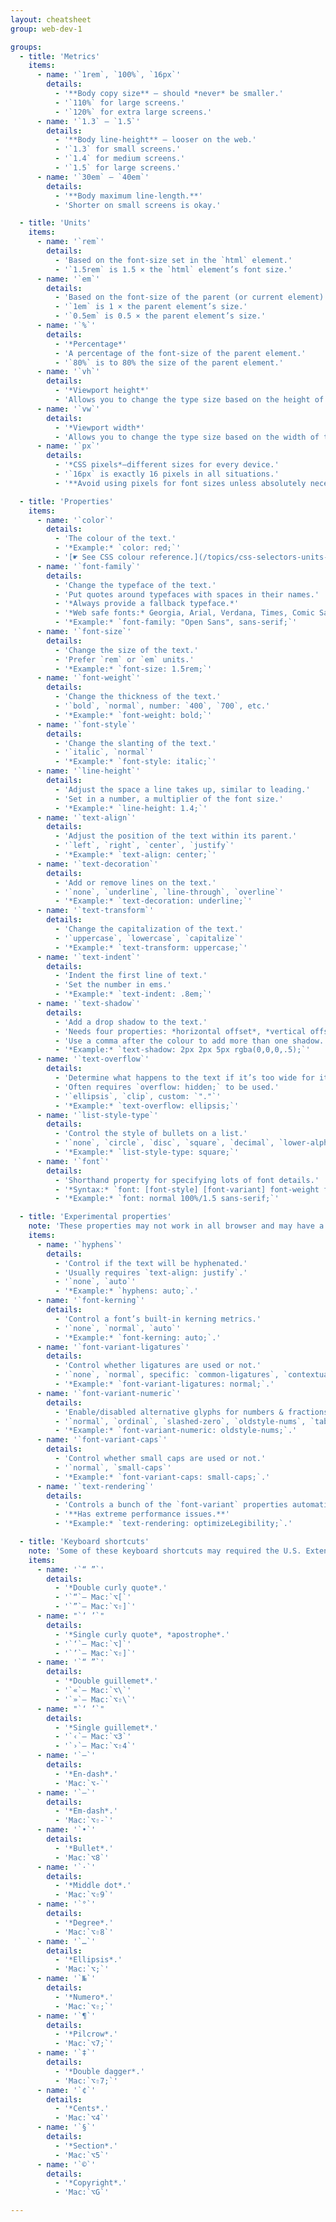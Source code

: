 ```yaml
---
layout: cheatsheet
group: web-dev-1

groups:
  - title: 'Metrics'
    items:
      - name: '`1rem`, `100%`, `16px`'
        details:
          - '**Body copy size** — should *never* be smaller.'
          - '`110%` for large screens.'
          - '`120%` for extra large screens.'
      - name: '`1.3` – `1.5`'
        details:
          - '**Body line-height** — looser on the web.'
          - '`1.3` for small screens.'
          - '`1.4` for medium screens.'
          - '`1.5` for large screens.'
      - name: '`30em` – `40em`'
        details:
          - '**Body maximum line-length.**'
          - 'Shorter on small screens is okay.'

  - title: 'Units'
    items:
      - name: '`rem`'
        details:
          - 'Based on the font-size set in the `html` element.'
          - '`1.5rem` is 1.5 × the `html` element’s font size.'
      - name: '`em`'
        details:
          - 'Based on the font-size of the parent (or current element).'
          - '`1em` is 1 × the parent element’s size.'
          - '`0.5em` is 0.5 × the parent element’s size.'
      - name: '`%`'
        details:
          - '*Percentage*'
          - 'A percentage of the font-size of the parent element.'
          - '`80%` is to 80% the size of the parent element.'
      - name: '`vh`'
        details:
          - '*Viewport height*'
          - 'Allows you to change the type size based on the height of the window.'
      - name: '`vw`'
        details:
          - '*Viewport width*'
          - 'Allows you to change the type size based on the width of the window.'
      - name: '`px`'
        details:
          - '*CSS pixels*—different sizes for every device.'
          - '`16px` is exactly 16 pixels in all situations.'
          - '**Avoid using pixels for font sizes unless absolutely necessary.**'

  - title: 'Properties'
    items:
      - name: '`color`'
        details:
          - 'The colour of the text.'
          - '*Example:* `color: red;`'
          - '[☛ See CSS colour reference.](/topics/css-selectors-units-cheat-sheet/#colours)'
      - name: '`font-family`'
        details:
          - 'Change the typeface of the text.'
          - 'Put quotes around typefaces with spaces in their names.'
          - '*Always provide a fallback typeface.*'
          - '*Web safe fonts:* Georgia, Arial, Verdana, Times, Comic Sans, Courier.'
          - '*Example:* `font-family: "Open Sans", sans-serif;`'
      - name: '`font-size`'
        details:
          - 'Change the size of the text.'
          - 'Prefer `rem` or `em` units.'
          - '*Example:* `font-size: 1.5rem;`'
      - name: '`font-weight`'
        details:
          - 'Change the thickness of the text.'
          - '`bold`, `normal`, number: `400`, `700`, etc.'
          - '*Example:* `font-weight: bold;`'
      - name: '`font-style`'
        details:
          - 'Change the slanting of the text.'
          - '`italic`, `normal`'
          - '*Example:* `font-style: italic;`'
      - name: '`line-height`'
        details:
          - 'Adjust the space a line takes up, similar to leading.'
          - 'Set in a number, a multiplier of the font size.'
          - '*Example:* `line-height: 1.4;`'
      - name: '`text-align`'
        details:
          - 'Adjust the position of the text within its parent.'
          - '`left`, `right`, `center`, `justify`'
          - '*Example:* `text-align: center;`'
      - name: '`text-decoration`'
        details:
          - 'Add or remove lines on the text.'
          - '`none`, `underline`, `line-through`, `overline`'
          - '*Example:* `text-decoration: underline;`'
      - name: '`text-transform`'
        details:
          - 'Change the capitalization of the text.'
          - '`uppercase`, `lowercase`, `capitalize`'
          - '*Example:* `text-transform: uppercase;`'
      - name: '`text-indent`'
        details:
          - 'Indent the first line of text.'
          - 'Set the number in ems.'
          - '*Example:* `text-indent: .8em;`'
      - name: '`text-shadow`'
        details:
          - 'Add a drop shadow to the text.'
          - 'Needs four properties: *horizontal offset*, *vertical offset*, *blur radius*, *colour*.'
          - 'Use a comma after the colour to add more than one shadow.'
          - '*Example:* `text-shadow: 2px 2px 5px rgba(0,0,0,.5);`'
      - name: '`text-overflow`'
        details:
          - 'Determine what happens to the text if it’s too wide for its box.'
          - 'Often requires `overflow: hidden;` to be used.'
          - '`ellipsis`, `clip`, custom: `"."`'
          - '*Example:* `text-overflow: ellipsis;`'
      - name: '`list-style-type`'
        details:
          - 'Control the style of bullets on a list.'
          - '`none`, `circle`, `disc`, `square`, `decimal`, `lower-alpha`, `lower-roman`, `lower-greek`'
          - '*Example:* `list-style-type: square;`'
      - name: '`font`'
        details:
          - 'Shorthand property for specifying lots of font details.'
          - '*Syntax:* `font: [font-style] [font-variant] font-weight font-size/line-height font-family;`'
          - '*Example:* `font: normal 100%/1.5 sans-serif;`'

  - title: 'Experimental properties'
    note: 'These properties may not work in all browser and may have a major performance impact.'
    items:
      - name: '`hyphens`'
        details:
          - 'Control if the text will be hyphenated.'
          - 'Usually requires `text-align: justify`.'
          - '`none`, `auto`'
          - '*Example:* `hyphens: auto;`.'
      - name: '`font-kerning`'
        details:
          - 'Control a font’s built-in kerning metrics.'
          - '`none`, `normal`, `auto`'
          - '*Example:* `font-kerning: auto;`.'
      - name: '`font-variant-ligatures`'
        details:
          - 'Control whether ligatures are used or not.'
          - '`none`, `normal`, specific: `common-ligatures`, `contextual`, etc.'
          - '*Example:* `font-variant-ligatures: normal;`.'
      - name: '`font-variant-numeric`'
        details:
          - 'Enable/disabled alternative glyphs for numbers & fractions.'
          - '`normal`, `ordinal`, `slashed-zero`, `oldstyle-nums`, `tabular-nums`, etc.'
          - '*Example:* `font-variant-numeric: oldstyle-nums;`.'
      - name: '`font-variant-caps`'
        details:
          - 'Control whether small caps are used or not.'
          - '`normal`, `small-caps`'
          - '*Example:* `font-variant-caps: small-caps;`.'
      - name: '`text-rendering`'
        details:
          - 'Controls a bunch of the `font-variant` properties automatically.'
          - '**Has extreme performance issues.**'
          - '*Example:* `text-rendering: optimizeLegibility;`.'

  - title: 'Keyboard shortcuts'
    note: 'Some of these keyboard shortcuts may required the U.S. Extended keyboard.'
    items:
      - name: '`“ ”`'
        details:
          - '*Double curly quote*.'
          - '`“`— Mac:`⌥[`'
          - '`”`— Mac:`⌥⇧]`'
      - name: "`‘ ’`"
        details:
          - '*Single curly quote*, *apostrophe*.'
          - '`‘`— Mac:`⌥]`'
          - '`’`— Mac:`⌥⇧]`'
      - name: '`“ ”`'
        details:
          - '*Double guillemet*.'
          - '`«`— Mac:`⌥\`'
          - '`»`— Mac:`⌥⇧\`'
      - name: "`‘ ’`"
        details:
          - '*Single guillemet*.'
          - '`‹`— Mac:`⌥3`'
          - '`›`— Mac:`⌥⇧4`'
      - name: '`–`'
        details:
          - '*En-dash*.'
          - 'Mac:`⌥-`'
      - name: '`—`'
        details:
          - '*Em-dash*.'
          - 'Mac:`⌥⇧-`'
      - name: '`•`'
        details:
          - '*Bullet*.'
          - 'Mac:`⌥8`'
      - name: '`·`'
        details:
          - '*Middle dot*.'
          - 'Mac:`⌥⇧9`'
      - name: '`°`'
        details:
          - '*Degree*.'
          - 'Mac:`⌥⇧8`'
      - name: '`…`'
        details:
          - '*Ellipsis*.'
          - 'Mac:`⌥;`'
      - name: '`№`'
        details:
          - '*Numero*.'
          - 'Mac:`⌥⇧;`'
      - name: '`¶`'
        details:
          - '*Pilcrow*.'
          - 'Mac:`⌥7;`'
      - name: '`‡`'
        details:
          - '*Double dagger*.'
          - 'Mac:`⌥⇧7;`'
      - name: '`¢`'
        details:
          - '*Cents*.'
          - 'Mac:`⌥4`'
      - name: '`§`'
        details:
          - '*Section*.'
          - 'Mac:`⌥5`'
      - name: '`©`'
        details:
          - '*Copyright*.'
          - 'Mac:`⌥G`'

---
```

